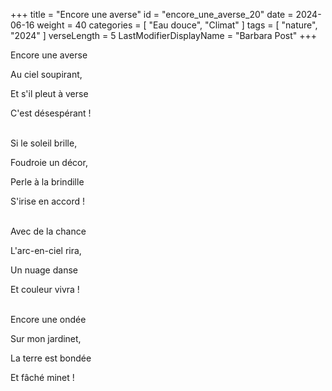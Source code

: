 +++
title = "Encore une averse"
id = "encore_une_averse_20"
date = 2024-06-16
weight = 40
categories = [ "Eau douce", "Climat" ]
tags = [ "nature", "2024" ]
verseLength = 5
LastModifierDisplayName = "Barbara Post"
+++

Encore une averse

Au ciel soupirant,

Et s'il pleut à verse

C'est désespérant !

 \
Si le soleil brille,

Foudroie un décor,

Perle à la brindille

S'irise en accord !

 \
Avec de la chance

L'arc-en-ciel rira,

Un nuage danse

Et couleur vivra !

 \
Encore une ondée

Sur mon jardinet,

La terre est bondée

Et fâché minet !
